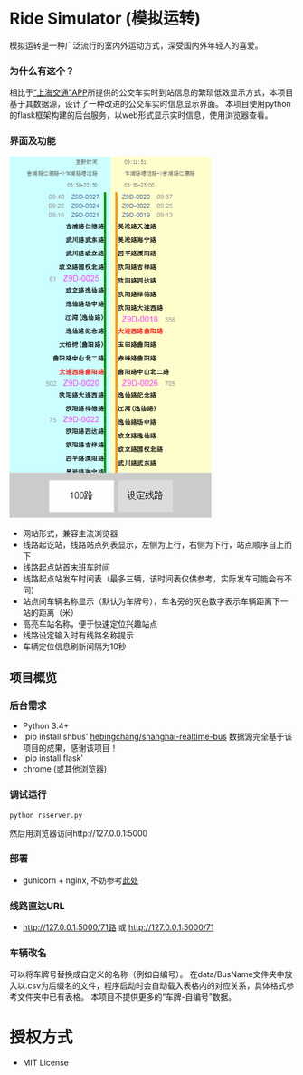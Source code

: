 # Ride Simulator (模拟运转)

模拟运转是一种广泛流行的室内外运动方式，深受国内外年轻人的喜爱。

### 为什么有这个？

相比于[“上海交通”APP](http://jtw.sh.gov.cn/shjtsjkhd/index.html)所提供的公交车实时到站信息的繁琐低效显示方式，本项目基于其数据源，设计了一种改进的公交车实时信息显示界面。
本项目使用python的flask框架构建的后台服务，以web形式显示实时信息，使用浏览器查看。

### 界面及功能

![截屏](https://github.com/ultraseven/Ride-Simulator/blob/master/screenshots/360x640.png)
+ 网站形式，兼容主流浏览器
+ 线路起讫站，线路站点列表显示，左侧为上行，右侧为下行，站点顺序自上而下
+ 线路起点站首末班车时间
+ 线路起点站发车时间表（最多三辆，该时间表仅供参考，实际发车可能会有不同）
+ 站点间车辆名称显示（默认为车牌号），车名旁的灰色数字表示车辆距离下一站的距离（米）
+ 高亮车站名称，便于快速定位兴趣站点
+ 线路设定输入时有线路名称提示
+ 车辆定位信息刷新间隔为10秒

## 项目概览

### 后台需求

+ Python 3.4+
+ 'pip install shbus' [hebingchang/shanghai-realtime-bus](https://github.com/hebingchang/shanghai-realtime-bus) 数据源完全基于该项目的成果，感谢该项目！
+ 'pip install flask'
+ chrome (或其他浏览器)

### 调试运行

	python rsserver.py
	
然后用浏览器访问http://127.0.0.1:5000

### 部署

+ gunicorn + nginx, 不妨参考[此处](https://spacewander.github.io/explore-flask-zh/13-deployment.html)

### 线路直达URL

+ http://127.0.0.1:5000/71路 或 http://127.0.0.1:5000/71

### 车辆改名

可以将车牌号替换成自定义的名称（例如自编号）。
在data/BusName文件夹中放入以.csv为后缀名的文件，程序启动时会自动载入表格内的对应关系，具体格式参考文件夹中已有表格。
本项目不提供更多的“车牌-自编号”数据。

# 授权方式

+ MIT License


